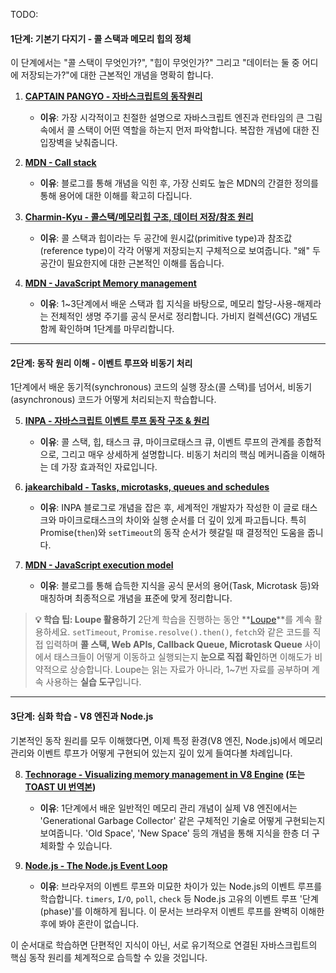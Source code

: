 TODO:

#### **1단계: 기본기 다지기 - 콜 스택과 메모리 힙의 정체**

이 단계에서는 "콜 스택이 무엇인가?", "힙이 무엇인가?" 그리고 "데이터는 둘 중 어디에 저장되는가?"에 대한 근본적인 개념을 명확히 합니다.

1.  **[CAPTAIN PANGYO - 자바스크립트의 동작원리](https://joshua1988.github.io/web-development/translation/javascript/how-js-works-inside-engine/)**

    - **이유**: 가장 시각적이고 친절한 설명으로 자바스크립트 엔진과 런타임의 큰 그림 속에서 콜 스택이 어떤 역할을 하는지 먼저 파악합니다. 복잡한 개념에 대한 진입장벽을 낮춰줍니다.

2.  **[MDN - Call stack](https://developer.mozilla.org/en-US/docs/Glossary/Call_stack)**

    - **이유**: 블로그를 통해 개념을 익힌 후, 가장 신뢰도 높은 MDN의 간결한 정의를 통해 용어에 대한 이해를 확고히 다집니다.

3.  **[Charmin-Kyu - 콜스택/메모리힙 구조, 데이터 저장/참조 원리](https://charming-kyu.tistory.com/19)**

    - **이유**: 콜 스택과 힙이라는 두 공간에 원시값(primitive type)과 참조값(reference type)이 각각 어떻게 저장되는지 구체적으로 보여줍니다. "왜" 두 공간이 필요한지에 대한 근본적인 이해를 돕습니다.

4.  **[MDN - JavaScript Memory management](https://developer.mozilla.org/ko/docs/Web/JavaScript/Guide/Memory_management)**
    - **이유**: 1~3단계에서 배운 스택과 힙 지식을 바탕으로, 메모리 할당-사용-해제라는 전체적인 생명 주기를 공식 문서로 정리합니다. 가비지 컬렉션(GC) 개념도 함께 확인하며 1단계를 마무리합니다.

---

#### **2단계: 동작 원리 이해 - 이벤트 루프와 비동기 처리**

1단계에서 배운 동기적(synchronous) 코드의 실행 장소(콜 스택)를 넘어서, 비동기(asynchronous) 코드가 어떻게 처리되는지 학습합니다.

5.  **[INPA - 자바스크립트 이벤트 루프 동작 구조 & 원리](https://inpa.tistory.com/entry/%F0%9F%94%84-%EC%9E%90%EB%B0%94%EC%8A%A4%ED%81%AC%EB%A6%BD%ED%8A%B8-%EC%9D%B4%EB%B2%A4%ED%8A%B8-%EB%A3%A8%ED%94%84-%EA%B5%AC%EC%A1%B0-%EB%8F%99%EC%9E%91-%EC%9B%90%EB%A6%AC)**

    - **이유**: 콜 스택, 힙, 태스크 큐, 마이크로태스크 큐, 이벤트 루프의 관계를 종합적으로, 그리고 매우 상세하게 설명합니다. 비동기 처리의 핵심 메커니즘을 이해하는 데 가장 효과적인 자료입니다.

6.  **[jakearchibald - Tasks, microtasks, queues and schedules](https://jakearchibald.com/2015/tasks-microtasks-queues-and-schedules/)**

    - **이유**: INPA 블로그로 개념을 잡은 후, 세계적인 개발자가 작성한 이 글로 태스크와 마이크로태스크의 차이와 실행 순서를 더 깊이 있게 파고듭니다. 특히 Promise(`then`)와 `setTimeout`의 동작 순서가 헷갈릴 때 결정적인 도움을 줍니다.

7.  **[MDN - JavaScript execution model](https://developer.mozilla.org/en-US/docs/Web/JavaScript/Reference/Execution_model)**
    - **이유**: 블로그를 통해 습득한 지식을 공식 문서의 용어(Task, Microtask 등)와 매칭하며 최종적으로 개념을 표준에 맞게 정리합니다.

> **💡 학습 팁: Loupe 활용하기**
> 2단계 학습을 진행하는 동안 **[Loupe](http://latentflip.com/loupe/)**를 계속 활용하세요. `setTimeout`, `Promise.resolve().then()`, `fetch`와 같은 코드를 직접 입력하며 **콜 스택, Web APIs, Callback Queue, Microtask Queue** 사이에서 태스크들이 어떻게 이동하고 실행되는지 **눈으로 직접 확인**하면 이해도가 비약적으로 상승합니다. Loupe는 읽는 자료가 아니라, 1~7번 자료를 공부하며 계속 사용하는 **실습 도구**입니다.

---

#### **3단계: 심화 학습 - V8 엔진과 Node.js**

기본적인 동작 원리를 모두 이해했다면, 이제 특정 환경(V8 엔진, Node.js)에서 메모리 관리와 이벤트 루프가 어떻게 구현되어 있는지 깊이 있게 들여다볼 차례입니다.

8.  **[Technorage - Visualizing memory management in V8 Engine](https://deepu.tech/memory-management-in-v8/) (또는 [TOAST UI 번역본](https://ui.toast.com/weekly-pick/ko_20200228))**

    - **이유**: 1단계에서 배운 일반적인 메모리 관리 개념이 실제 V8 엔진에서는 'Generational Garbage Collector' 같은 구체적인 기술로 어떻게 구현되는지 보여줍니다. 'Old Space', 'New Space' 등의 개념을 통해 지식을 한층 더 구체화할 수 있습니다.

9.  **[Node.js - The Node.js Event Loop](https://nodejs.org/en/learn/asynchronous-work/event-loop-timers-and-nexttick#event-loop-explained)**
    - **이유**: 브라우저의 이벤트 루프와 미묘한 차이가 있는 Node.js의 이벤트 루프를 학습합니다. `timers`, `I/O`, `poll`, `check` 등 Node.js 고유의 이벤트 루프 '단계(phase)'를 이해하게 됩니다. 이 문서는 브라우저 이벤트 루프를 완벽히 이해한 후에 봐야 혼란이 없습니다.

이 순서대로 학습하면 단편적인 지식이 아닌, 서로 유기적으로 연결된 자바스크립트의 핵심 동작 원리를 체계적으로 습득할 수 있을 것입니다.
